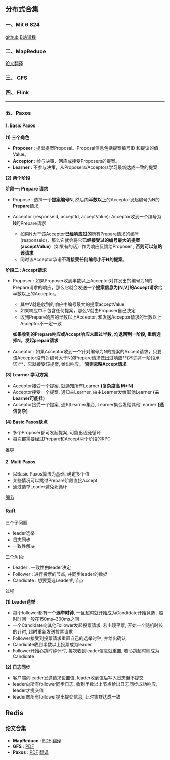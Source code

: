 ## 分布式合集

### 一、Mit 6.824

[github](https://github.com/chaozh/MIT-6.824)
[B站课程](https://www.bilibili.com/video/BV1x7411M7Sf)




### 二、MapReduce

[论文翻译](https://zhuanlan.zhihu.com/p/122571315)


### 三、 GFS


### 四、 Flink




---
### 五、Paxos

#### 1. Basic Paxos

**(1) 三个角色**

+ **Proposer :** 提出提案Proposal。Proposal信息包括提案编号ID 和提议的值Value。
+ **Acceptor :** 参与决策，回应或接受Proposers的提案。
+ **Learner :** 不参与决策，从Proposers/Acceptors学习最新达成一致的提案

**(2) 两个阶段**

**阶段一:  Prepare 请求**

+ Propose :  选择一个**提案编号N**, 然后向**半数以上**的Acceptor发起编号为N的**Prepare**请求, 

+ Acceptor (responseId, acceptId,  acceptValue): Acceptor收到一个编号为N的Prepare请求
	+ 如果N大于该Acceptor**已经响应过的**所有Prepare请求的编号(responseId)，那么它就会将它**已经接受过的编号最大的提案(acceptValue)**（如果有的话）作为响应反馈给Proposer ; **否则可以忽略该请求**
	+ 同时该Acceptor承诺**不再接受任何编号小于N的提案**。

**阶段二 : Accept请求**

+ Proposer : 如果Proposer收到半数以上Acceptor对其发出的编号为N的Prepare请求的响应，那么它就会发送一个**提案信息为[N,V]的Accept请求**给半数以上的Acceptor。
	+ 其中V就是收到的响应中编号最大的提案acceptValue
	+ 如果响应中不包含任何提案，那么V就由Proposer自己决定
	+ 收到Prepare响应的半数以上Acceptor,  和发送Acceptor请求的半数以上Acceptor不一定一致

	**如果收到的Prepare响应或Accept响应未超过半数,  均退回到一阶段, 重新选择N，发起prepair请求**

+  Acceptor :  如果Acceptor收到一个针对编号为N的提案的Accept请求，只要该Acceptor没有对编号大于N的Prepare请求做出过响应**(不违背一阶段承诺)**，它就接受该提案, 给出响应。 **否则忽略Accept请求**

**(3) Learner 学习方案**

+ Acceptor接受一个提案, 就通知所有Learner **(复杂度高 M\*N)**
+ Acceptor接受一个提案, 通知主Learner, 由主Learner发给其他Learner **(主Learner可能挂)**
+ Acceptor接受一个提案, 通知Learner集合, Learner集合发给其他Learner **(通信复杂)**

**(4) Basic Paxos缺点**

+ 多个Proposer都可发起提案, 可能出现死循环
+ 每次都需要经过Prepare和Accept两个阶段的RPC

[推导](https://www.cnblogs.com/linbingdong/p/6253479.html)

#### 2. Multi Paxos

+ 以Basic Paxos算法为基础, 确定多个值
+ 某些情况可以跳过Prepare阶段直接Accept
+ 通过选举Leader避免死循环

[细节](https://zhuanlan.zhihu.com/p/21466932)


### Raft

三个子问题: 

 + leader选举
 + 日志同步
 + 一致性解决

 三个角色: 
 
 + Leader : 一致性由leader决定
 + Follower : 进行投票的节点, 并同步leader的数据
 + Candidate : 想要竞选Leader的节点


过程

**(1) Leader选举** : 

+ 每个follower都有一个**选举时钟**, 一旦超时就开始成为Candidate开始竞选 , 超时时间一般在150ms~300ms之间
+ 一个Candidate向其他Follower发起投票请求, 若出现平票, 开始一个随机时长的计时, 超时重新发送投票请求
+ Follower接受到投票请求重置自己的选举时钟, 并给出确认
+ Candidate收到半数以上投票成为leader
+ Follower开始心跳时钟计时, 每次收到leader信息就重置,  若心跳超时则成为Candidate


**(2) 日志同步**

+ 客户端向leader发送请求设置值,  leader收到值后写入日志但不提交
+ leader向所有follower同步日志,  收到半数以上节点给出日志同步成功响应, leader才提交值
+ leader向所有follower提出提交信息, 此时集群达成一致




## Redis










### 论文合集

+ **MapReduce** : [PDF](https://pdos.csail.mit.edu/6.824/papers/mapreduce.pdf) [翻译](https://zhuanlan.zhihu.com/p/122571315)
+ **GFS** : [PDF](https://static.googleusercontent.com/media/research.google.com/zh-CN//archive/gfs-sosp2003.pdf)
+ **Paxos** : [PDF](http://lamport.azurewebsites.net/pubs/paxos-simple.pdf) [翻译](https://zhuanlan.zhihu.com/p/340469216)




